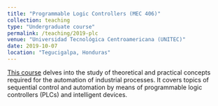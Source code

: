 ```yaml
---
title: "Programmable Logic Controllers (MEC 406)"
collection: teaching
type: "Undergraduate course"
permalink: /teaching/2019-plc
venue: "Universidad Tecnológica Centroamericana (UNITEC)"
date: 2019-10-07 
location: "Tegucigalpa, Honduras"
---
```


[This course](https://www.unitec.edu/estudios/pregrado/mecatronica) delves into the study of theoretical and practical concepts required for the automation of industrial processes. It covers topics of sequential control and automation by means of programmable logic controllers (PLCs) and intelligent devices.


